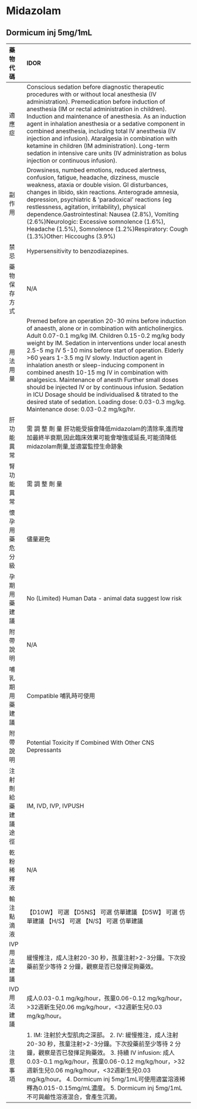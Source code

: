 # Midazolam

## Dormicum inj 5mg/1mL

| 藥物代碼           | IDOR                                                                                                                                                                                                                                                                                                                                                                                                                                                                                                                                                                                                                                                                                                                 |
|:-------------------|:---------------------------------------------------------------------------------------------------------------------------------------------------------------------------------------------------------------------------------------------------------------------------------------------------------------------------------------------------------------------------------------------------------------------------------------------------------------------------------------------------------------------------------------------------------------------------------------------------------------------------------------------------------------------------------------------------------------------|
| 適應症             | Conscious sedation before diagnostic therapeutic procedures with or without local anesthesia (IV administration). Premedication before induction of anesthesia (IM or rectal administration in children). Induction and maintenance of anesthesia. As an induction agent in inhalation anesthesia or a sedative component in combined anesthesia, including total IV anesthesia (IV injection and infusion). Ataralgesia in combination with ketamine in children (IM administration). Long-term sedation in intensive care units (IV administration as bolus injection or continuous infusion).                                                                                                                     |
| 副作用             | Drowsiness, numbed emotions, reduced alertness, confusion, fatigue, headache, dizziness, muscle weakness, ataxia or double vision. GI disturbances, changes in libido, skin reactions. Anterograde amnesia, depression, psychiatric & 'paradoxical' reactions (eg restlessness, agitation, irritability), physical dependence.Gastrointestinal: Nausea (2.8%), Vomiting (2.6%)Neurologic: Excessive somnolence (1.6%), Headache (1.5%), Somnolence (1.2%)Respiratory: Cough (1.3%)Other: Hiccoughs (3.9%)                                                                                                                                                                                                            |
| 禁忌               | Hypersensitivity to benzodiazepines.                                                                                                                                                                                                                                                                                                                                                                                                                                                                                                                                                                                                                                                                                 |
| 藥物保存方式       | N/A                                                                                                                                                                                                                                                                                                                                                                                                                                                                                                                                                                                                                                                                                                                  |
| 用法用量           | Premed before an operation 20-30 mins before induction of anaesth, alone or in combination with anticholinergics. Adult 0.07-0.1 mg/kg IM. Children 0.15-0.2 mg/kg body weight by IM. Sedation in interventions under local anesth 2.5-5 mg IV 5-10 mins before start of operation. Elderly >60 years 1-3.5 mg IV slowly. Induction agent in inhalation anesth or sleep-inducing component in combined anesth 10-15 mg IV in combination with analgesics. Maintenance of anesth Further small doses should be injected IV or by continuous infusion. Sedation in ICU Dosage should be individualised & titrated to the desired state of sedation. Loading dose: 0.03-0.3 mg/kg. Maintenance dose: 0.03-0.2 mg/kg/hr. |
| 肝功能異常         | 需 調 整 劑 量  肝功能受損會降低midazolam的清除率,進而增加最終半衰期,因此臨床效果可能會增強或延長,可能須降低midazolam劑量,並適當監控生命跡象                                                                                                                                                                                                                                                                                                                                                                                                                                                                                                                                                                         |
| 腎功能異常         | 需 調 整 劑 量                                                                                                                                                                                                                                                                                                                                                                                                                                                                                                                                                                                                                                                                                                       |
| 懷孕用藥危分級     | 儘量避免                                                                                                                                                                                                                                                                                                                                                                                                                                                                                                                                                                                                                                                                                                             |
| 孕期用藥建議       | No (Limited) Human Data - animal data suggest low risk                                                                                                                                                                                                                                                                                                                                                                                                                                                                                                                                                                                                                                                               |
| 附帶說明           | N/A                                                                                                                                                                                                                                                                                                                                                                                                                                                                                                                                                                                                                                                                                                                  |
| 哺乳期用藥建議     | Compatible 哺乳時可使用                                                                                                                                                                                                                                                                                                                                                                                                                                                                                                                                                                                                                                                                                              |
| 附帶說明           | Potential Toxicity If Combined With Other CNS Depressants                                                                                                                                                                                                                                                                                                                                                                                                                                                                                                                                                                                                                                                            |
| 注射劑給藥建議途徑 | IM, IVD, IVP, IVPUSH                                                                                                                                                                                                                                                                                                                                                                                                                                                                                                                                                                                                                                                                                                 |
| 乾粉稀釋液         | N/A                                                                                                                                                                                                                                                                                                                                                                                                                                                                                                                                                                                                                                                                                                                  |
| 輸注點滴液         | 【D10W】 可選  【D5NS】 可選 仿單建議  【D5W】 可選 仿單建議  【H/S】 可選  【N/S】 可選 仿單建議                                                                                                                                                                                                                                                                                                                                                                                                                                                                                                                                                                                                                    |
| IVP 用法建議       | 緩慢推注，成人注射20-30 秒，孩童注射>2-3分鐘。下次投藥前至少等待 2 分鐘，觀察是否已發揮足夠藥效。                                                                                                                                                                                                                                                                                                                                                                                                                                                                                                                                                                                                                    |
| IVD 用法建議       | 成人0.03-0.1 mg/kg/hour，孩童0.06-0.12 mg/kg/hour，>32週新生兒0.06 mg/kg/hour，<32週新生兒0.03 mg/kg/hour。                                                                                                                                                                                                                                                                                                                                                                                                                                                                                                                                                                                                          |
| 注意事項           | 1. IM: 注射於大型肌肉之深部。 2. IV: 緩慢推注，成人注射20-30 秒，孩童注射>2-3分鐘。下次投藥前至少等待 2 分鐘，觀察是否已發揮足夠藥效。 3. 持續 IV infusion: 成人0.03-0.1 mg/kg/hour，孩童0.06-0.12 mg/kg/hour，>32週新生兒0.06 mg/kg/hour，<32週新生兒0.03 mg/kg/hour。 4. Dormicum inj 5mg/1mL可使用適當溶液稀釋為0.015-0.15mg/mL濃度。 5. Dormicum inj 5mg/1mL不可與鹼性溶液混合，會產生沉澱。                                                                                                                                                                                                                                                                                                                     |

